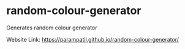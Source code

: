 # random-colour-generator
Generates random colour generator 

Website Link: https://parampatil.github.io/random-colour-generator/
